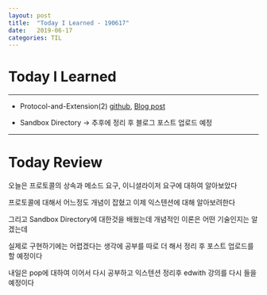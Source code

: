 ```yaml
---
layout: post
title:  "Today I Learned - 190617"
date:   2019-06-17
categories: TIL
---
```


# Today I Learned

---

- Protocol-and-Extension(2) [github](https://github.com/VincentGeranium/VincentGeranium.github.io/blob/master/_posts/2019-06-17-Protocol-and-Extensions-2.markdown), [Blog post](https://vincentgeranium.github.io/ios,/swift/2019/06/17/Protocol-and-Extensions-2.html)

- Sandbox Directory -> 추후에 정리 후 블로그 포스트 업로드 예정

---

# Today Review

오늘은 프로토콜의 상속과 메소드 요구, 이니셜라이저 요구에 대하여 알아보았다

프로토콜에 대해서 어느정도 개념이 잡혔고 이제 익스텐션에 대해 알아보려한다

그리고 Sandbox Directory에 대한것을 배웠는데 개념적인 이론은 어떤 기술인지는 알겠는데

실제로 구현하기에는 어렵겠다는 생각에 공부를 따로 더 해서 정리 후 포스트 업로드를 할 예정이다

내일은 pop에 대하여 이어서 다시 공부하고 익스텐션 정리후 edwith 강의를 다시 들을 예정이다
